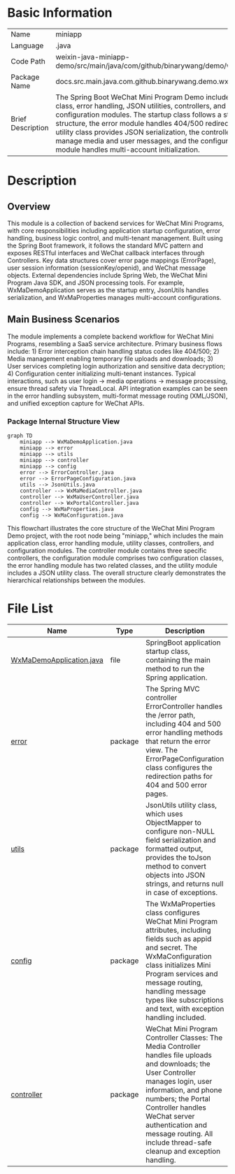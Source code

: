 # Basic Information

|      |      |
|------|------|
| Name | miniapp |
| Language | .java |
| Code Path | weixin-java-miniapp-demo/src/main/java/com/github/binarywang/demo/wx/miniapp |
| Package Name | docs.src.main.java.com.github.binarywang.demo.wx.miniapp |
| Brief Description | The Spring Boot WeChat Mini Program Demo includes a startup class, error handling, JSON utilities, controllers, and configuration modules. The startup class follows a standard structure, the error module handles 404/500 redirects, the utility class provides JSON serialization, the controllers manage media and user messages, and the configuration module handles multi-account initialization. |

# Description

## Overview  
This module is a collection of backend services for WeChat Mini Programs, with core responsibilities including application startup configuration, error handling, business logic control, and multi-tenant management. Built using the Spring Boot framework, it follows the standard MVC pattern and exposes RESTful interfaces and WeChat callback interfaces through Controllers. Key data structures cover error page mappings (ErrorPage), user session information (sessionKey/openid), and WeChat message objects. External dependencies include Spring Web, the WeChat Mini Program Java SDK, and JSON processing tools. For example, WxMaDemoApplication serves as the startup entry, JsonUtils handles serialization, and WxMaProperties manages multi-account configurations.  

## Main Business Scenarios  
The module implements a complete backend workflow for WeChat Mini Programs, resembling a SaaS service architecture. Primary business flows include: 1) Error interception chain handling status codes like 404/500; 2) Media management enabling temporary file uploads and downloads; 3) User services completing login authorization and sensitive data decryption; 4) Configuration center initializing multi-tenant instances. Typical interactions, such as user login → media operations → message processing, ensure thread safety via ThreadLocal. API integration examples can be seen in the error handling subsystem, multi-format message routing (XML/JSON), and unified exception capture for WeChat APIs.


### Package Internal Structure View

```mermaid
graph TD
    miniapp --> WxMaDemoApplication.java
    miniapp --> error
    miniapp --> utils
    miniapp --> controller
    miniapp --> config
    error --> ErrorController.java
    error --> ErrorPageConfiguration.java
    utils --> JsonUtils.java
    controller --> WxMaMediaController.java
    controller --> WxMaUserController.java
    controller --> WxPortalController.java
    config --> WxMaProperties.java
    config --> WxMaConfiguration.java
```

This flowchart illustrates the core structure of the WeChat Mini Program Demo project, with the root node being "miniapp," which includes the main application class, error handling module, utility classes, controllers, and configuration modules. The controller module contains three specific controllers, the configuration module comprises two configuration classes, the error handling module has two related classes, and the utility module includes a JSON utility class. The overall structure clearly demonstrates the hierarchical relationships between the modules.

# File List

| Name   | Type  | Description |
|-------|------|-------------|
| [WxMaDemoApplication.java](WxMaDemoApplication.md) | file | SpringBoot application startup class, containing the main method to run the Spring application. |
| [error](error/_module.md) | package | The Spring MVC controller ErrorController handles the /error path, including 404 and 500 error handling methods that return the error view. The ErrorPageConfiguration class configures the redirection paths for 404 and 500 error pages. |
| [utils](utils/_module.md) | package | JsonUtils utility class, which uses ObjectMapper to configure non-NULL field serialization and formatted output, provides the toJson method to convert objects into JSON strings, and returns null in case of exceptions. |
| [config](config/_module.md) | package | The WxMaProperties class configures WeChat Mini Program attributes, including fields such as appid and secret. The WxMaConfiguration class initializes Mini Program services and message routing, handling message types like subscriptions and text, with exception handling included. |
| [controller](controller/_module.md) | package | WeChat Mini Program Controller Classes: The Media Controller handles file uploads and downloads; the User Controller manages login, user information, and phone numbers; the Portal Controller handles WeChat server authentication and message routing. All include thread-safe cleanup and exception handling. |


